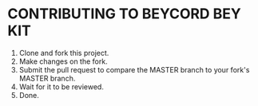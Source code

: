 # CONTRIBUTING TO BEYCORD BEY KIT
1) Clone and fork this project.
2) Make changes on the fork.
3) Submit the pull request to compare the MASTER branch to your fork's MASTER branch.
4) Wait for it to be reviewed.
5) Done.
